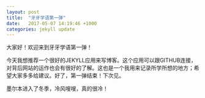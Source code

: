```yaml
---
layout: post
title:  "牙牙学语第一弹"
date:   2017-05-07 14:19:46 +1000
categories: jekyll update
---
```



大家好！欢迎来到牙牙学语第一弹！

今天我想推荐一个很好的JEKYLL应用来写博客。这个应用可以跟GITHUB连接，对背后网站的运作也会有很好的了解。这也是一个我用来记录所学所想的地方；希望大家多多给建议。好了，第一弹结束！下次见。

墨尔本进入了冬季，冷风嗖嗖，真的很冷！